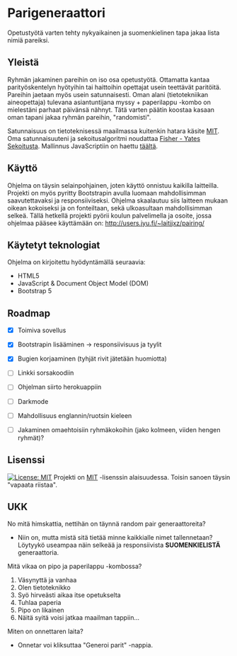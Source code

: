 # Parigeneraattori
Opetustyötä varten tehty nykyaikainen ja suomenkielinen tapa jakaa lista nimiä pareiksi.

## Yleistä
Ryhmän jakaminen pareihin on iso osa opetustyötä. Ottamatta kantaa parityöskentelyn hyötyihin tai haittoihin opettajat usein teettävät paritöitä. Pareihin jaetaan myös usein satunnaisesti. Oman alani (tietotekniikan aineopettaja) tulevana asiantuntijana myssy + paperilappu -kombo on mielestäni parhaat päivänsä nähnyt. Tätä varten päätin koostaa kasaan oman tapani jakaa ryhmän pareihin, "randomisti".

Satunnaisuus on tietoteknisessä maailmassa kuitenkin hatara käsite [MIT](https://engineering.mit.edu/engage/ask-an-engineer/can-a-computer-generate-a-truly-random-number/). Oma satunnaisuuteni ja sekoitusalgoritmi noudattaa [Fisher - Yates Sekoitusta](https://bost.ocks.org/mike/shuffle/). Mallinnus JavaScriptiin on haettu [täältä](https://stackoverflow.com/a/2450976).


## Käyttö
Ohjelma on täysin selainpohjainen, joten käyttö onnistuu kaikilla laitteilla. Projekti on myös pyritty Bootstrapin avulla luomaan mahdollisimman saavutettavaksi ja responsiiviseksi. Ohjelma skaalautuu siis laitteen mukaan oikean kokoiseksi ja on fonteiltaan, sekä ulkoasultaan mahdollisimman selkeä. Tällä hetkellä projekti pyörii koulun palvelimella ja osoite, jossa ohjelmaa pääsee käyttämään on: http://users.jyu.fi/~laitjjxz/pairing/ 

## Käytetyt teknologiat
Ohjelma on kirjoitettu hyödyntämällä seuraavia:
* HTML5
* JavaScript & Document Object Model (DOM)
* Bootstrap 5

## Roadmap
* [x] Toimiva sovellus
* [x] Bootstrapin lisääminen -> responsiivisuus ja tyylit
* [x] Bugien korjaaminen (tyhjät rivit jätetään huomiotta)
* [ ] Linkki sorsakoodiin
* [ ] Ohjelman siirto herokuappiin
* [ ] Darkmode
* [ ] Mahdollisuus englannin/ruotsin kieleen
* [ ] Jakaminen omaehtoisiin ryhmäkokoihin (jako kolmeen, viiden hengen ryhmät)?


## Lisenssi
[![License: MIT](https://img.shields.io/badge/License-MIT-yellow.svg)](https://opensource.org/licenses/MIT)
Projekti on [MIT](https://opensource.org/licenses/MIT) -lisenssin alaisuudessa. Toisin sanoen täysin "vapaata riistaa".

## UKK
No mitä himskattia, nettihän on täynnä random pair generaattoreita?
* Niin on, mutta mistä sitä tietää minne kaikkialle nimet tallennetaan? Löytyykö useampaa näin selkeää ja responsiivista **SUOMENKIELISTÄ** generaattoria.

Mitä vikaa on pipo ja paperilappu -kombossa?
1) Väsynyttä ja vanhaa 
2) Olen tietoteknikko 
3) Syö hirveästi aikaa itse opetukselta 
4) Tuhlaa paperia 
5) Pipo on likainen 
6) Näitä syitä voisi jatkaa maailman tappiin...

Miten on onnettaren laita?
* Onnetar voi kliksuttaa "Generoi parit" -nappia.
